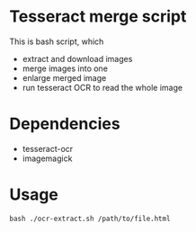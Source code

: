 Tesseract merge script
======================

This is bash script, which

- extract and download images
- merge images into one
- enlarge merged image
- run tesseract OCR to read the whole image

Dependencies
============

- tesseract-ocr
- imagemagick

Usage
=====

`` bash
./ocr-extract.sh /path/to/file.html
``
